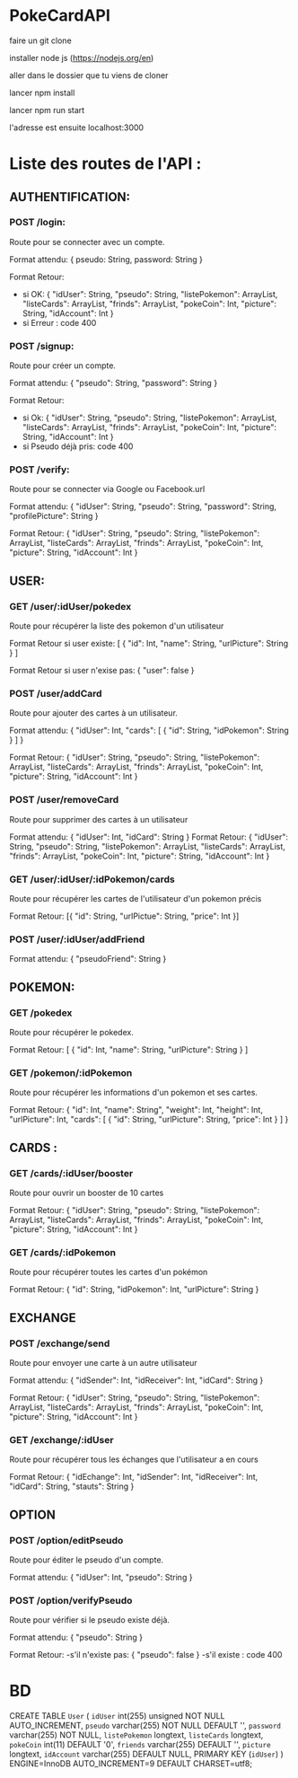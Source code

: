 # PokeCardAPI

faire un git clone 

installer node js (https://nodejs.org/en)

aller dans le dossier que tu viens de cloner

lancer npm install

lancer npm run start

l'adresse est ensuite localhost:3000


# Liste des routes de l'API : 

## AUTHENTIFICATION: 

### POST /login:
Route pour se connecter avec un compte.

Format attendu: 
{
	pseudo: String, 
	password: String
}

Format Retour: 
- si OK: 
{
	"idUser": String, 
	"pseudo": String, 
	"listePokemon": ArrayList<String>, 
	"listeCards": ArrayList<String>,
	"frinds": ArrayList<String>,
	"pokeCoin": Int,
	"picture": String,
	"idAccount": Int
}
- si Erreur : code 400

### POST /signup:
Route pour créer un compte.

Format attendu: 
{
	"pseudo": String, 
	"password": String
}

Format Retour: 
- si Ok: 
{
	"idUser": String, 
	"pseudo": String, 
	"listePokemon": ArrayList<String>, 
	"listeCards": ArrayList<String>,
	"frinds": ArrayList<String>,
	"pokeCoin": Int,
	"picture": String,
	"idAccount": Int
}
- si Pseudo déjà pris: code 400

### POST /verify:
Route pour se connecter via Google ou Facebook.url

Format attendu: 
{
	"idUser": String,
	"pseudo": String,
	"password": String,
	"profilePicture": String
}

Format Retour:
{
	"idUser": String, 
	"pseudo": String, 
	"listePokemon": ArrayList<String>, 
	"listeCards": ArrayList<String>,
	"frinds": ArrayList<String>,
	"pokeCoin": Int,
	"picture": String,
	"idAccount": Int
}

## USER:

### GET /user/:idUser/pokedex
Route pour récupérer la liste des pokemon d'un utilisateur

Format Retour si user existe:
[
{
	"id": Int,
	"name": String,
	"urlPicture": String
}
]

Format Retour si user n'exise pas:
{
	"user": false
}

### POST /user/addCard
Route pour ajouter des cartes à un utilisateur.

Format attendu: 
{
	"idUser": Int,
	"cards": [
	{
		"id": String,
		"idPokemon": String
	}
	]
}

Format Retour: 
{
	"idUser": String, 
	"pseudo": String, 
	"listePokemon": ArrayList<String>, 
	"listeCards": ArrayList<String>,
	"frinds": ArrayList<String>,
	"pokeCoin": Int,
	"picture": String,
	"idAccount": Int
}

### POST /user/removeCard 
Route pour supprimer des cartes à un utilisateur

Format attendu:
{
	"idUser": Int,
	"idCard": String
}
Format Retour: 
{
	"idUser": String, 
	"pseudo": String, 
	"listePokemon": ArrayList<String>, 
	"listeCards": ArrayList<String>,
	"frinds": ArrayList<String>,
	"pokeCoin": Int,
	"picture": String,
	"idAccount": Int
}

### GET /user/:idUser/:idPokemon/cards
Route pour récupérer les cartes de l'utilisateur d'un pokemon précis

Format Retour:
[{
	"id": String,
	"urlPictue": String,
	"price": Int
}]

### POST /user/:idUser/addFriend

Format attendu:
{
	"pseudoFriend": String
}

## POKEMON:
### GET /pokedex
Route pour récupérer le pokedex.

Format Retour: 
[
{
	"id": Int,
	"name": String,
	"urlPicture": String
}
]

### GET /pokemon/:idPokemon
Route pour récupérer les informations d'un pokemon et ses cartes.

Format Retour:
{
	"id": Int,
	"name": String",
	"weight": Int,
	"height": Int,
	"urlPicture": Int,
	"cards": [
	{
		"id": String,
		"urlPicture": String,
		"price": Int
	}
	]
}

## CARDS :
### GET /cards/:idUser/booster
Route pour ouvrir un booster de 10 cartes

Format Retour:
{
	"idUser": String, 
	"pseudo": String, 
	"listePokemon": ArrayList<String>, 
	"listeCards": ArrayList<String>,
	"frinds": ArrayList<String>,
	"pokeCoin": Int,
	"picture": String,
	"idAccount": Int
}

### GET /cards/:idPokemon
Route pour récupérer toutes les cartes d'un pokémon

Format Retour:
{
	"id": String,
	"idPokemon": Int,
	"urlPicture": String
}

## EXCHANGE
### POST /exchange/send
Route pour envoyer une carte à un autre utilisateur

Format attendu:
{
	"idSender": Int,
	"idReceiver": Int,
	"idCard": String
}

Format Retour:
{
	"idUser": String, 
	"pseudo": String, 
	"listePokemon": ArrayList<String>, 
	"listeCards": ArrayList<String>,
	"frinds": ArrayList<String>,
	"pokeCoin": Int,
	"picture": String,
	"idAccount": Int
}

### GET /exchange/:idUser
Route pour récupérer tous les échanges que l'utilisateur a en cours

Format Retour:
{
	"idEchange": Int,
	"idSender": Int,
	"idReceiver": Int,
	"idCard": String,
	"stauts": String
}

## OPTION
### POST /option/editPseudo
Route pour éditer le pseudo d'un compte.

Format attendu: 
{
	"idUser": Int,
	"pseudo": String
}

### POST /option/verifyPseudo
Route pour vérifier si le pseudo existe déjà.

Format attendu: 
{
	"pseudo": String
}

Format Retour:
-s'il n'existe pas:
{
	"pseudo": false
}
-s'il existe : code 400

# BD

CREATE TABLE `User` (
`idUser` int(255) unsigned NOT NULL AUTO_INCREMENT,
`pseudo` varchar(255) NOT NULL DEFAULT '',
`password` varchar(255) NOT NULL,
`listePokemon` longtext,
`listeCards` longtext,
`pokeCoin` int(11) DEFAULT '0',
`friends` varchar(255) DEFAULT '',
`picture` longtext,
`idAccount` varchar(255) DEFAULT NULL,
PRIMARY KEY (`idUser`)
) ENGINE=InnoDB AUTO_INCREMENT=9 DEFAULT CHARSET=utf8;
